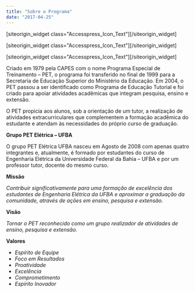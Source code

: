 ```yaml
---
title: "Sobre o Programa"
date: "2017-04-25"
---
```


\[siteorigin\_widget class="Accesspress\_Icon\_Text"\]\[/siteorigin\_widget\]

\[siteorigin\_widget class="Accesspress\_Icon\_Text"\]\[/siteorigin\_widget\]

\[siteorigin\_widget class="Accesspress\_Icon\_Text"\]\[/siteorigin\_widget\]

Criado em 1979 pela CAPES com o nome Programa Especial de Treinamento – PET, o programa foi transferido no final de 1999 para a Secretaria de Educação Superior do Ministério da Educação. Em 2004, o PET passou a ser identificado como Programa de Educação Tutorial e foi criado para apoiar atividades acadêmicas que integram pesquisa, ensino e extensão.

O PET propicia aos alunos, sob a orientação de um tutor, a realização de atividades extracurriculares que complementem a formação acadêmica do estudante e atendam às necessidades do próprio curso de graduação.

**Grupo PET Elétrica – UFBA**

O grupo PET Elétrica UFBA nasceu em Agosto de 2008 com apenas quatro integrantes e, atualmente, é formado por estudantes do curso de Engenharia Elétrica da Universidade Federal da Bahia – UFBA e por um professor tutor, docente do mesmo curso.

**Missão**

_Contribuir significativamente para uma formação de excelência dos estudantes de Engenharia Elétrica da UFBA e aproximar a graduação da comunidade, através de ações em ensino, pesquisa e extensão._

**Visão**

_Tornar o PET reconhecido como um grupo realizador de atividades de ensino, pesquisa e extensão._

**Valores**

- _Espírito de Equipe_
- _Foco em Resultados_
- _Proatividade_
- _Excelência_
- _Comprometimento_
- _Espírito Inovador_
